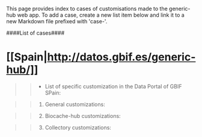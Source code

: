 This page provides index to cases of customisations made to the generic-hub web app. To add a case, create a new list item below and link it to a new Markdown file prefixed with 'case-'.

####List of cases####

# [[Spain|http://datos.gbif.es/generic-hub/]]

>>* List of specific customization in the Data Portal of GBIF SPain:

>> 1.  General customizations:

>> 2.  Biocache-hub customizations:

>> 3.  Collectory customizations:



